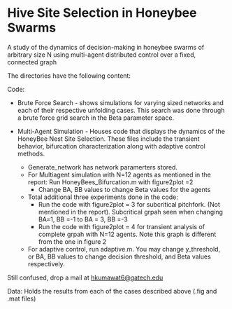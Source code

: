 # Hive Site Selection in Honeybee Swarms
A study of the dynamics of decision-making in honeybee swarms of arbitrary size N using multi-agent distributed control over a fixed, connected graph

The directories have the following content:

Code: 

- Brute Force Search - shows simulations for varying sized networks and each of their respective unfolding cases. This search was done through a brute force grid search in the Beta parameter space.
- Multi-Agent Simulation - Houses code that displays the dynamics of the HoneyBee Nest Site Selection. These files include the transient behavior, bifurcation characterization along with adaptive control methods.

    - Generate_network has network paramerters stored. 
    - For Multiagent simulation with N=12 agents as mentioned in the report: Run HoneyBees_Bifurcation.m with figure2plot =2 
        - Change BA, BB values to change Beta values for the agents 
    - Total additional three experiments done in the code:
        - Run the code with figure2plot = 3 for subcritical pitchfork. (Not mentioned in the report). Subcritical grpah seen when changing BA=1, BB =-1 to BA = 3, BB =-3
        - Run the code with figure2plot = 4 for transient analysis of complete grpah with N=12 agents. Note this graph is different from the one in figure 2
    - For adaptive control, run adaptive.m. You may change y_threshold, or BA, BB values to change decision threshold, and Beta values respectively. 

Still confused, drop a mail at hkumawat6@gatech.edu

Data:
    Holds the results from each of the cases described above (.fig and .mat files)
